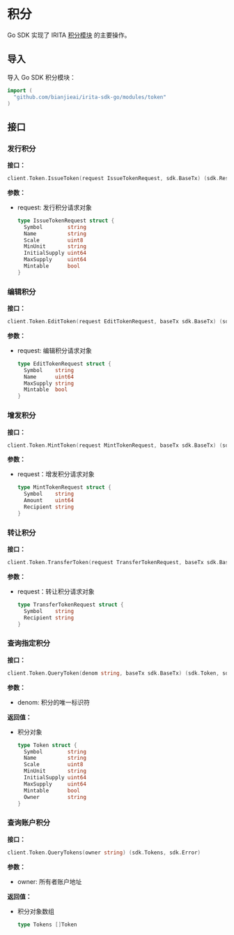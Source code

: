 <!--
order: 1
-->

# 积分

Go SDK 实现了 IRITA [积分模块](../../../core_modules/token.md) 的主要操作。

## 导入

导入 Go SDK 积分模块：

```go
import (
  "github.com/bianjieai/irita-sdk-go/modules/token"
)
```

## 接口

### 发行积分

**接口：**

```go
client.Token.IssueToken(request IssueTokenRequest, sdk.BaseTx) (sdk.ResultTx, sdk.Error)
```

**参数：**

- request: 发行积分请求对象

  ```go
  type IssueTokenRequest struct {
    Symbol        string
    Name          string
    Scale         uint8
    MinUnit       string
    InitialSupply uint64
    MaxSupply     uint64
    Mintable      bool
  }
  ```

### 编辑积分

**接口：**

```go
client.Token.EditToken(request EditTokenRequest, baseTx sdk.BaseTx) (sdk.ResultTx, sdk.Error)
```

**参数：**

- request: 编辑积分请求对象

  ```go
  type EditTokenRequest struct {
    Symbol    string
    Name      uint64
    MaxSupply string
    Mintable  bool
  }
  ```

### 增发积分

**接口：**

```go
client.Token.MintToken(request MintTokenRequest, baseTx sdk.BaseTx) (sdk.ResultTx, sdk.Error)
```

**参数：**

- request：增发积分请求对象

  ```go
  type MintTokenRequest struct {
    Symbol    string
    Amount    uint64
    Recipient string
  }
  ```

### 转让积分

**接口：**

```go
client.Token.TransferToken(request TransferTokenRequest, baseTx sdk.BaseTx) (sdk.ResultTx, sdk.Error)
```

**参数：**

- request：转让积分请求对象

  ```go
  type TransferTokenRequest struct {
    Symbol    string
    Recipient string
  }
  ```

### 查询指定积分

**接口：**

```go
client.Token.QueryToken(denom string, baseTx sdk.BaseTx) (sdk.Token, sdk.Error)
```

**参数：**

- denom: 积分的唯一标识符

**返回值：**

- 积分对象

  ```go
  type Token struct {
    Symbol        string
    Name          string
    Scale         uint8
    MinUnit       string
    InitialSupply uint64
    MaxSupply     uint64
    Mintable      bool
    Owner         string
  }
  ```

### 查询账户积分

**接口：**

```go
client.Token.QueryTokens(owner string) (sdk.Tokens, sdk.Error)
```

**参数：**

- owner: 所有者账户地址

**返回值：**

- 积分对象数组
  
  ```go
  type Tokens []Token
  ```
